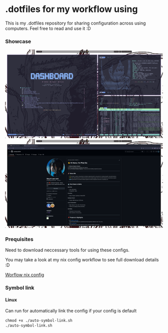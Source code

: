 # .dotfiles for my workflow using
This is my .dotfiles repository for sharing configuration across using computers. Feel free to read and use it :D

### Showcase 
![Showcase Image 1](./images/showcase-4.png)
![Showcase Image 2](./images/showcase-5.png)
### Prequisites 
Need to download neccessary tools for using these configs.

You may take a look at my nix config workflow to see full download details :D

[Worflow nix config](https://github.com/phatdtgcs220340/nix-config/tree/main/modules/working/workflow)
### Symbol link 
#### Linux  

Can run for automatically link the config if your config is default

```
chmod +x ./auto-symbol-link.sh
./auto-symbol-link.sh
```

